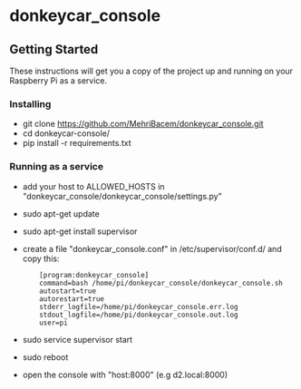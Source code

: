 # donkeycar_console

## Getting Started

These instructions will get you a copy of the project up and running on your Raspberry Pi as a service.

### Installing

- git clone https://github.com/MehriBacem/donkeycar_console.git
- cd donkeycar-console/
- pip install -r requirements.txt


### Running as a service
- add your host to  ALLOWED_HOSTS  in "donkeycar_console/donkeycar_console/settings.py"
- sudo apt-get update
- sudo apt-get install supervisor
- create a file "donkeycar_console.conf" in /etc/supervisor/conf.d/ and copy this:
  
  
         
          [program:donkeycar_console]
          command=bash /home/pi/donkeycar_console/donkeycar_console.sh
          autostart=true  
          autorestart=true  
          stderr_logfile=/home/pi/donkeycar_console.err.log
          stdout_logfile=/home/pi/donkeycar_console.out.log
          user=pi  
       


- sudo service supervisor start  
- sudo reboot   
- open the console with "host:8000" (e.g  d2.local:8000)
